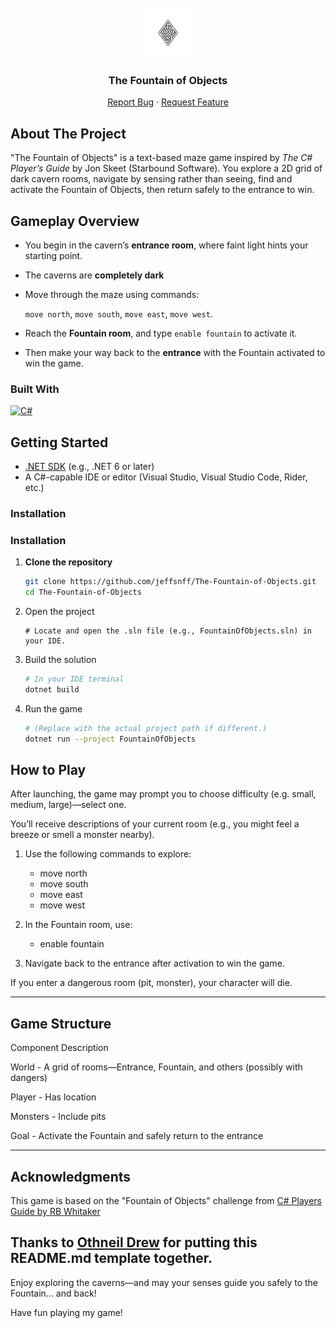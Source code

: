 <!-- PROJECT LOGO -->
<br />
<div align="center">
  <a href="https://github.com/jeffsnff/The-Fountain-of-Objects">
    <img src="./FountainOfObjects/Assets/labytinth.png" alt="Logo" width="80" height="80">
  </a>
  <h3 align="center">The Fountain of Objects</h3>
  <p align="center">
    <a href="https://github.com/jeffsnff/The-Fountain-of-Objects/issues/new?labels=bug&template=bug-report---.md">Report Bug</a>
    ·
    <a href="https://github.com/jeffsnff/The-Fountain-of-Objects/issues/new?labels=enhancement&template=feature-request---.md">Request Feature</a>
  </p>
</div>


<!-- ABOUT THE PROJECT -->

## About The Project

"The Fountain of Objects" is a text-based maze game inspired by *The C# Player’s Guide* by Jon Skeet (Starbound Software). You explore a 2D grid of dark cavern rooms, navigate by sensing rather than seeing, find and activate the Fountain of Objects, then return safely to the entrance to win.

## Gameplay Overview

- You begin in the cavern’s **entrance room**, where faint light hints your starting point.
- The caverns are **completely dark**
- Move through the maze using commands:  

  `move north`, `move south`, `move east`, `move west`.
- Reach the **Fountain room**, and type `enable fountain` to activate it.
- Then make your way back to the **entrance** with the Fountain activated to win the game.

### Built With

[![C#](https://custom-icon-badges.demolab.com/badge/C%23-%23239120.svg?logo=cshrp&logoColor=white)](#)

<!-- GETTING STARTED -->
## Getting Started

  - [.NET SDK](https://dotnet.microsoft.com/download) (e.g., .NET 6 or later)
  - A C#-capable IDE or editor (Visual Studio, Visual Studio Code, Rider, etc.)

### Installation

### Installation

1. **Clone the repository**  

   ```bash
   git clone https://github.com/jeffsnff/The-Fountain-of-Objects.git
   cd The-Fountain-of-Objects
   ```
1. Open the project

   ```
   # Locate and open the .sln file (e.g., FountainOfObjects.sln) in your IDE.
   ```
1. Build the solution

   ```bash
   # In your IDE terminal
   dotnet build
   ```
1. Run the game

   ```bash
   # (Replace with the actual project path if different.)
   dotnet run --project FountainOfObjects
   ```

## How to Play

After launching, the game may prompt you to choose difficulty (e.g. small, medium, large)—select one.

You’ll receive descriptions of your current room (e.g., you might feel a breeze or smell a monster nearby).

1. Use the following commands to explore:

   - move north
   - move south
   - move east
   - move west
1. In the Fountain room, use:

   - enable fountain
1. Navigate back to the entrance after activation to win the game.

If you enter a dangerous room (pit, monster), your character will die.

---

## Game Structure

Component Description

World -	A grid of rooms—Entrance, Fountain, and others (possibly with dangers)

Player - Has location

Monsters - Include pits

Goal -	Activate the Fountain and safely return to the entrance

---

<!-- ACKNOWLEDGMENTS -->
## Acknowledgments
This game is based on the "Fountain of Objects" challenge from [C# Players Guide by RB Whitaker ](https://csharpplayersguide.com/)

Thanks to [Othneil Drew](https://github.com/othneildrew/Best-README-Template/blob/main/README.md) for putting this README.md template together.
---

Enjoy exploring the caverns—and may your senses guide you safely to the Fountain... and back!

Have fun playing my game!